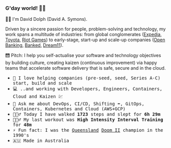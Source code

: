 ### G'day world! 👋🏼

👋🏼 I'm David Dolph (David A. Symons).

Driven by a sincere passion for people, problem-solving and technology, my work spans a multitude of industries: from global conglomerates ([Expedia](https://expediagroup.com/), [Toyota](https://www.toyota.com/), [Riot Games](https://www.riotgames.com/)) to early-stage, start-up and scale-up companies ([Open Banking](https://www.openbanking.org.uk/), [Banked](https://banked.com/), [Dream11](https://www.dream11.com/)).

🛗 Pitch: I help you self-actualise your software and technology objectives by building culture, creating kaizen (continuous improvement) via happy teams that accelerate software delivery that is safe, secure and in the cloud.

<p>

- <samp> 🚀 I love helping companies (pre-seed, seed, Series A-C) start, build and scale
- <samp> 💻 ..and working with Developers, Engineers, Containers, Cloud and Kaizen 💹 </samp><br>
- <samp> 💬 Ask me about DevOps, CI/CD, Shifting ⬅️, GitOps, Containers, Kubernetes and Cloud (AWS+GCP)
- <samp> 🚶🏼‍♂️ Today I have walked **1723** steps and slept for **6h 29m** </samp><br>
- <samp> 🏋🏼‍♂️ My last workout was **High Intensity Interval Training** for **48m** </samp><br>
- <samp> ⚡ Fun fact: I was the [Queensland](https://en.wikipedia.org/wiki/Queensland) [Doom II](https://en.wikipedia.org/wiki/Doom_II) champion in the 1990's
- <samp> 🇦🇺 Made in Australia </samp><br> 
